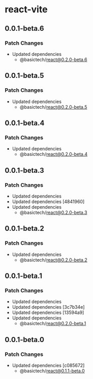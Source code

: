 # react-vite

## 0.0.1-beta.6

### Patch Changes

- Updated dependencies
  - @basictech/react@0.2.0-beta.6

## 0.0.1-beta.5

### Patch Changes

- Updated dependencies
  - @basictech/react@0.2.0-beta.5

## 0.0.1-beta.4

### Patch Changes

- Updated dependencies
  - @basictech/react@0.2.0-beta.4

## 0.0.1-beta.3

### Patch Changes

- Updated dependencies
- Updated dependencies [4841960]
- Updated dependencies
  - @basictech/react@0.2.0-beta.3

## 0.0.1-beta.2

### Patch Changes

- Updated dependencies
  - @basictech/react@0.2.0-beta.2

## 0.0.1-beta.1

### Patch Changes

- Updated dependencies
- Updated dependencies [3c7b34e]
- Updated dependencies [13594a9]
- Updated dependencies
  - @basictech/react@0.2.0-beta.1

## 0.0.1-beta.0

### Patch Changes

- Updated dependencies [c085672]
  - @basictech/react@0.1.1-beta.0
